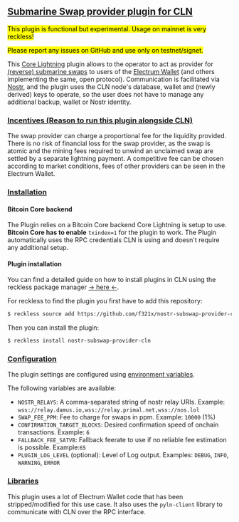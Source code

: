## <u>Submarine Swap provider plugin for CLN</u>
<mark>This plugin is functional but experimental. Usage on mainnet is very reckless!</mark>

<mark>Please report any issues on GitHub and use only on testnet/signet.</mark>

This [Core Lightning](https://github.com/ElementsProject/lightning) plugin allows to
the operator to act as provider for [(reverse) submarine swaps](https://docs.lightning.engineering/the-lightning-network/multihop-payments/understanding-submarine-swaps)
to users of the
[Electrum Wallet](https://electrum.org) (and others implementing the same, open protocol).
Communication is facilitated via [Nostr](https://nostr.com), and the plugin uses the CLN node's database, wallet
and (newly derived) keys to operate, so the user does not have to manage any additional
backup, wallet or Nostr identity.

### <u>Incentives (Reason to run this plugin alongside CLN)</u>
The swap provider can charge a proportional fee for the liquidity provided.
There is no risk of financial loss for the swap provider, as the swap is atomic and
the mining fees required to unwind an unclaimed swap are settled by a separate lightning payment.
A competitive fee can be chosen according to market conditions,
fees of other providers can be seen in the Electrum Wallet.


### <u>Installation</u>
#### Bitcoin Core backend
The Plugin relies on a Bitcoin Core backend Core Lightning is setup to use. **Bitcoin Core has to enable** ```txindex=1```
for the plugin to work. The Plugin automatically uses the RPC credentials CLN is using and doesn't require any additional setup.

#### Plugin installation

You can find a detailed guide on how to install plugins in CLN using the reckless package manager
[-> here <-](https://docs.corelightning.org/docs/plugins).

For reckless to find the plugin you first have to add this repository:
```bash
$ reckless source add https://github.com/f321x/nostr-subswap-provider-cln
```

Then you can install the plugin:
```bash
$ reckless install nostr-subswap-provider-cln
```

### <u>Configuration</u>
The plugin settings are configured using [environment variables](https://kinsta.com/knowledgebase/what-is-an-environment-variable/).

The following variables are available:
- `NOSTR_RELAYS`: A comma-separated string of nostr relay URIs. Example: `wss://relay.damus.io,wss://relay.primal.net,wss://nos.lol`
- `SWAP_FEE_PPM`: Fee to charge for swaps in ppm. Example: `10000` (1%)
- `CONFIRMATION_TARGET_BLOCKS`: Desired confirmation speed of onchain transactions. Example: `6`
- `FALLBACK_FEE_SATVB`: Fallback feerate to use if no reliable fee estimation is possible. Example:`65`
- `PLUGIN_LOG_LEVEL` (optional): Level of Log output. Examples: `DEBUG`, `INFO`, `WARNING`, `ERROR`

### <u>Libraries</u>
This plugin uses a lot of Electrum Wallet code that has been stripped/modified for this use case.
It also uses the `pyln-client` library to communicate with CLN over the RPC interface.